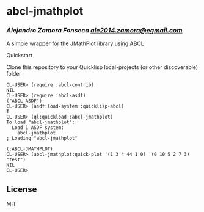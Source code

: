 # abcl-jmathplot
### _Alejandro Zamora Fonseca <ale2014.zamora@egmail.com>_

A simple wrapper for the JMathPlot library using ABCL

Quickstart

Clone this repository to your Quicklisp local-projects (or other discoverable) folder

```
CL-USER> (require :abcl-contrib)
NIL
CL-USER> (require :abcl-asdf)
("ABCL-ASDF")
CL-USER> (asdf:load-system :quicklisp-abcl)
T
CL-USER> (ql:quickload :abcl-jmathplot)
To load "abcl-jmathplot":
  Load 1 ASDF system:
    abcl-jmathplot
; Loading "abcl-jmathplot"

(:ABCL-JMATHPLOT)
CL-USER> (abcl-jmathplot:quick-plot '(1 3 4 44 1 0) '(0 10 5 2 7 3) "test")
NIL
CL-USER>
```

## License

MIT